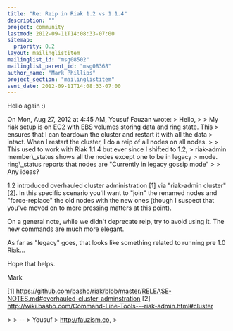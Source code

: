 ```yaml
---
title: "Re: Reip in Riak 1.2 vs 1.1.4"
description: ""
project: community
lastmod: 2012-09-11T14:08:33-07:00
sitemap:
  priority: 0.2
layout: mailinglistitem
mailinglist_id: "msg08502"
mailinglist_parent_id: "msg08368"
author_name: "Mark Phillips"
project_section: "mailinglistitem"
sent_date: 2012-09-11T14:08:33-07:00
---
```



Hello again :)

On Mon, Aug 27, 2012 at 4:45 AM, Yousuf Fauzan  wrote:
&gt; Hello,
&gt;
&gt; My riak setup is on EC2 with EBS volumes storing data and ring state. This
&gt; ensures that I can teardown the cluster and restart it with all the data
&gt; intact. When I restart the cluster, I do a reip of all nodes on all nodes.
&gt;
&gt; This used to work with Riak 1.1.4 but ever since I shifted to 1.2,
&gt; riak-admin member\\_status shows all the nodes except one to be in legacy
&gt; mode. ring\\_status reports that nodes are "Currently in legacy gossip mode"
&gt;
&gt; Any ideas?

1.2 introduced overhauled cluster administration [1] via "riak-admin
cluster" [2]. In this specific scenario you'll want to "join" the
renamed nodes and "force-replace" the old nodes with the new ones
(though I suspect that you've moved on to more pressing matters at
this point).

On a general note, while we didn't deprecate reip, try to avoid using
it. The new commands are much more elegant.

As far as "legacy" goes, that looks like something related to running
pre 1.0 Riak...

Hope that helps.

Mark

[1] 
https://github.com/basho/riak/blob/master/RELEASE-NOTES.md#overhauled-cluster-adminstration
[2] http://wiki.basho.com/Command-Line-Tools---riak-admin.html#cluster


&gt;
&gt; --
&gt; Yousuf
&gt; http://fauzism.co,
&gt;
